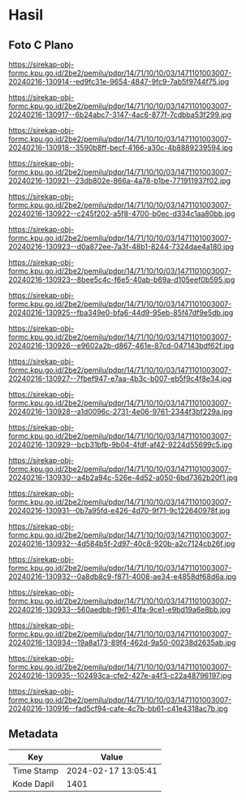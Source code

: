 # Hasil

## Foto C Plano

https://sirekap-obj-formc.kpu.go.id/2be2/pemilu/pdpr/14/71/10/10/03/1471101003007-20240216-130914--ed9fc31e-9654-4847-9fc9-7ab5f9744f75.jpg

https://sirekap-obj-formc.kpu.go.id/2be2/pemilu/pdpr/14/71/10/10/03/1471101003007-20240216-130917--6b24abc7-3147-4ac6-877f-7cdbba53f299.jpg

https://sirekap-obj-formc.kpu.go.id/2be2/pemilu/pdpr/14/71/10/10/03/1471101003007-20240216-130918--3590b8ff-becf-4166-a30c-4b8889239594.jpg

https://sirekap-obj-formc.kpu.go.id/2be2/pemilu/pdpr/14/71/10/10/03/1471101003007-20240216-130921--23db802e-866a-4a78-b1be-771911937f02.jpg

https://sirekap-obj-formc.kpu.go.id/2be2/pemilu/pdpr/14/71/10/10/03/1471101003007-20240216-130922--c245f202-a5f8-4700-b0ec-d334c1aa80bb.jpg

https://sirekap-obj-formc.kpu.go.id/2be2/pemilu/pdpr/14/71/10/10/03/1471101003007-20240216-130923--d0a872ee-7a3f-48b1-8244-7324dae4a180.jpg

https://sirekap-obj-formc.kpu.go.id/2be2/pemilu/pdpr/14/71/10/10/03/1471101003007-20240216-130923--8bee5c4c-f6e5-40ab-b69a-d105eef0b595.jpg

https://sirekap-obj-formc.kpu.go.id/2be2/pemilu/pdpr/14/71/10/10/03/1471101003007-20240216-130925--fba349e0-bfa6-44d9-95eb-85f47df9e5db.jpg

https://sirekap-obj-formc.kpu.go.id/2be2/pemilu/pdpr/14/71/10/10/03/1471101003007-20240216-130926--e9602a2b-d867-461e-87cd-047143bdf62f.jpg

https://sirekap-obj-formc.kpu.go.id/2be2/pemilu/pdpr/14/71/10/10/03/1471101003007-20240216-130927--7fbef947-e7aa-4b3c-b007-eb5f9c4f8e34.jpg

https://sirekap-obj-formc.kpu.go.id/2be2/pemilu/pdpr/14/71/10/10/03/1471101003007-20240216-130928--a1d0096c-2731-4e06-9761-2344f3bf229a.jpg

https://sirekap-obj-formc.kpu.go.id/2be2/pemilu/pdpr/14/71/10/10/03/1471101003007-20240216-130929--bcb31bfb-9b04-4fdf-af42-9224d55699c5.jpg

https://sirekap-obj-formc.kpu.go.id/2be2/pemilu/pdpr/14/71/10/10/03/1471101003007-20240216-130930--a4b2a94c-526e-4d52-a050-6bd7362b20f1.jpg

https://sirekap-obj-formc.kpu.go.id/2be2/pemilu/pdpr/14/71/10/10/03/1471101003007-20240216-130931--0b7a95fd-e426-4d70-9f71-9c122640978f.jpg

https://sirekap-obj-formc.kpu.go.id/2be2/pemilu/pdpr/14/71/10/10/03/1471101003007-20240216-130932--4d584b5f-2d97-40c8-920b-a2c7124cb26f.jpg

https://sirekap-obj-formc.kpu.go.id/2be2/pemilu/pdpr/14/71/10/10/03/1471101003007-20240216-130932--0a8db8c9-f871-4008-ae34-e4858df68d6a.jpg

https://sirekap-obj-formc.kpu.go.id/2be2/pemilu/pdpr/14/71/10/10/03/1471101003007-20240216-130933--560aedbb-f961-41fa-9ce1-e9bd19a6e8bb.jpg

https://sirekap-obj-formc.kpu.go.id/2be2/pemilu/pdpr/14/71/10/10/03/1471101003007-20240216-130934--19a8a173-89f4-462d-9a50-00238d2635ab.jpg

https://sirekap-obj-formc.kpu.go.id/2be2/pemilu/pdpr/14/71/10/10/03/1471101003007-20240216-130935--102493ca-cfe2-427e-a4f3-c22a48796197.jpg

https://sirekap-obj-formc.kpu.go.id/2be2/pemilu/pdpr/14/71/10/10/03/1471101003007-20240216-130916--fad5cf94-cafe-4c7b-bb61-c41e4318ac7b.jpg


## Metadata

| Key        | Value               |
| ---------- | ------------------- |
| Time Stamp | 2024-02-17 13:05:41 |
| Kode Dapil | 1401                |




